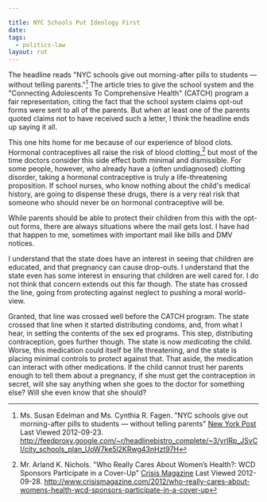 ```yaml
---

title: NYC Schools Put Ideology First
date: 
tags:
  - politics-law
layout: rut
---
```



The headline reads "NYC schools give out morning-after pills to students — without telling parents."[^20120923-5]  The article tries to give the school system and the "Connecting Adolescents To Comprehensive Health" (CATCH) program a fair representation, citing the fact that the school system claims opt-out forms were sent to all of the parents.  But when at least one of the parents quoted claims not to have received such a letter, I think the headline ends up saying it all.  

This one hits home for me because of our experience of blood clots.  Hormonal contraceptives all raise the risk of blood clotting,[^20120928-1] but most of the time doctors consider this side effect both minimal and dismissible.  For some people, however, who already have a (often undiagnosed) clotting disorder, taking a hormonal contraceptive is truly a life-threatening proposition.  If school nurses, who know nothing about the child's medical history, are going to dispense these drugs, there is a very real risk that someone who should never be on hormonal contraceptive will be.  

While parents should be able to protect their children from this with the opt-out forms, there are always situations where the mail gets lost.  I have had that happen to me, sometimes with important mail like bills and DMV notices.  

I understand that the state does have an interest in seeing that children are educated, and that pregnancy can cause drop-outs.  I understand that the state even has some interest in ensuring that children are well cared for.  I do not think that concern extends out this far though.  The state has crossed the line, going from protecting against neglect to pushing a moral world-view.  

Granted, that line was crossed well before the CATCH program.  The state crossed that line when it started distributing condoms, and, from what I hear, in setting the contents of the sex ed programs.  This step, distributing contraception, goes further though.  The state is now _medicating_ the child.  Worse, this medication could itself be life threatening, and the state is placing minimal controls to protect against that. That aside, the medication can interact with other medications.  If the child cannot trust her parents enough to tell them about a pregnancy, if she must get the contraception in secret, will she say anything when she goes to the doctor for something else?  Will she even know that she should? 

[^20120923-5]: Ms. Susan Edelman and Ms. Cynthia R. Fagen. "NYC schools give out morning-after pills to students — without telling parents" [New York Post](http://www.nypost.com) Last Viewed 2012-09-23.  <http://feedproxy.google.com/~r/headlinebistro_complete/~3/yrIRp_JSvCI/city_schools_plan_UoW7ke5l2KRwg43nHzt97H> 

[^20120928-1]: Mr. Arland K. Nichols.  "Who Really Cares About Women’s Health?: WCD Sponsors Participate in a Cover-Up" [Crisis Magazine](http://www.crisismagazine.com) Last Viewed 2012-09-28.  <http://www.crisismagazine.com/2012/who-really-cares-about-womens-health-wcd-sponsors-participate-in-a-cover-up>

